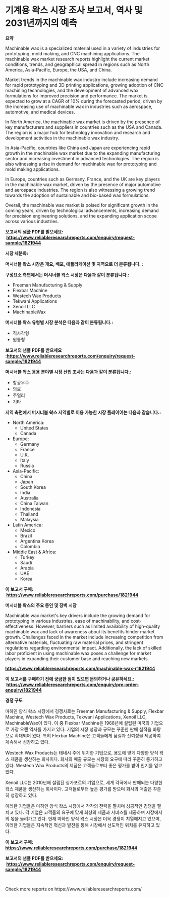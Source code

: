 <p><h1>기계용 왁스 시장 조사 보고서, 역사 및 2031년까지의 예측</h1></p><p><strong>요약</strong></p>
<p><p>Machinable wax is a specialized material used in a variety of industries for prototyping, mold making, and CNC machining applications. The machinable wax market research reports highlight the current market conditions, trends, and geographical spread in regions such as North America, Asia-Pacific, Europe, the USA, and China.</p><p>Market trends in the machinable wax industry include increasing demand for rapid prototyping and 3D printing applications, growing adoption of CNC machining technologies, and the development of advanced wax formulations for improved precision and performance. The market is expected to grow at a CAGR of 10% during the forecasted period, driven by the increasing use of machinable wax in industries such as aerospace, automotive, and medical devices.</p><p>In North America, the machinable wax market is driven by the presence of key manufacturers and suppliers in countries such as the USA and Canada. The region is a major hub for technology innovation and research and development activities in the machinable wax industry.</p><p>In Asia-Pacific, countries like China and Japan are experiencing rapid growth in the machinable wax market due to the expanding manufacturing sector and increasing investment in advanced technologies. The region is also witnessing a rise in demand for machinable wax for prototyping and mold making applications.</p><p>In Europe, countries such as Germany, France, and the UK are key players in the machinable wax market, driven by the presence of major automotive and aerospace industries. The region is also witnessing a growing trend towards the adoption of sustainable and bio-based wax formulations.</p><p>Overall, the machinable wax market is poised for significant growth in the coming years, driven by technological advancements, increasing demand for precision engineering solutions, and the expanding application scope across various industries.</p></p>
<p><strong>보고서의 샘플 PDF를 받으세요: &nbsp;<a href="https://www.reliableresearchreports.com/enquiry/request-sample/1821944">https://www.reliableresearchreports.com/enquiry/request-sample/1821944</a></strong></p>
<p><strong>시장 세분화:</strong></p>
<p><strong> 머시너블 왁스 시장은 개요, 배포, 애플리케이션 및 지역으로 더 분류됩니다. :</strong></p>
<p><strong>구성요소 측면에서는 머시너블 왁스 시장은 다음과 같이 분류됩니다.:</strong></p>
<p><ul><li>Freeman Manufacturing & Supply</li><li>Flexbar Machine</li><li>Westech Wax Products</li><li>Tekwani Applications</li><li>Xenoil LLC</li><li>MachinableWax</li></ul></p>
<p><strong> 머시너블 왁스 유형별 시장 분석은 다음과 같이 분류됩니다.:</strong></p>
<p><ul><li>직사각형</li><li>원통형</li></ul></p>
<p><strong>보고서의 샘플 PDF를 받으세요 :<a href="https://www.reliableresearchreports.com/enquiry/request-sample/1821944">https://www.reliableresearchreports.com/enquiry/request-sample/1821944</a></strong></p>
<p><strong> 머시너블 왁스 응용 분야별 시장 산업 조사는 다음과 같이 분류됩니다.:</strong></p>
<p><ul><li>항공우주</li><li>의료</li><li>주얼리</li><li>기타</li></ul></p>
<p><strong>지역 측면에서 머시너블 왁스 지역별로 이용 가능한 시장 플레이어는 다음과 같습니다.:</strong></p>
<p><ul>
    <li>
        North America:
        <ul>
            <li>United States</li>
            <li>Canada</li>
        </ul>
    </li>
    <li>
        Europe:
        <ul>
            <li>Germany</li>
            <li>France</li>
            <li>U.K.</li>
            <li>Italy</li>
            <li>Russia</li>
        </ul>
    </li>
    <li>
        Asia-Pacific:
        <ul>
            <li>China</li>
            <li>Japan</li>
            <li>South Korea</li>
            <li>India</li>
            <li>Australia</li>
            <li>China Taiwan</li>
            <li>Indonesia</li>
            <li>Thailand</li>
            <li>Malaysia</li>
        </ul>
    </li>
    <li>
        Latin America:
        <ul>
            <li>Mexico</li>
            <li>Brazil</li>
            <li>Argentina Korea</li>
            <li>Colombia</li>
        </ul>
    </li>
    <li>
        Middle East & Africa:
        <ul>
            <li>Turkey</li>
            <li>Saudi</li>
            <li>Arabia</li>
            <li>UAE</li>
            <li>Korea</li>
        </ul>
    </li>
    </ul></p>
<p><strong>이 보고서 구매: &nbsp;<a href="https://www.reliableresearchreports.com/purchase/1821944">https://www.reliableresearchreports.com/purchase/1821944</a></strong></p>
<p><strong>머시너블 왁스의 주요 동인 및 장벽 시장</strong></p>
<p><p>Machinable wax market's key drivers include the growing demand for prototyping in various industries, ease of machinability, and cost-effectiveness. However, barriers such as limited availability of high-quality machinable wax and lack of awareness about its benefits hinder market growth. Challenges faced in the market include increasing competition from alternative materials, fluctuating raw material prices, and stringent regulations regarding environmental impact. Additionally, the lack of skilled labor proficient in using machinable wax poses a challenge for market players in expanding their customer base and reaching new markets.</p></p>
<p><strong><a href="https://www.reliableresearchreports.com/machinable-wax-r1821944">https://www.reliableresearchreports.com/machinable-wax-r1821944</a></strong></p>
<p><strong>이 보고서를 구매하기 전에 궁금한 점이 있으면 문의하거나 공유하세요.: &nbsp;<a href="https://www.reliableresearchreports.com/enquiry/pre-order-enquiry/1821944">https://www.reliableresearchreports.com/enquiry/pre-order-enquiry/1821944</a></strong></p>
<p><strong>경쟁 구도</strong></p>
<p><p>마하인 양식 왁스 시장에서 경쟁사로는 Freeman Manufacturing & Supply, Flexbar Machine, Westech Wax Products, Tekwani Applications, Xenoil LLC, MachinableWax이 있다. 이 중 Flexbar Machine은 1968년에 설립된 미국의 기업으로 가장 오랜 역사를 가지고 있다. 기업의 시장 성장과 규모는 꾸준한 판매 실적을 바탕으로 확대되어 왔다. 특히 Flexbar Machine은 고객들에게 품질과 신뢰성을 제공하여 계속해서 성장하고 있다.</p><p>Westech Wax Products는 테네시 주에 위치한 기업으로, 용도에 맞게 다양한 양식 왁스 제품을 생산하는 회사이다. 회사의 매출 규모는 시장의 요구에 따라 꾸준히 증가하고 있다. Westech Wax Products의 제품은 고객들로부터 좋은 평가를 받아 인기를 얻고 있다.</p><p>Xenoil LLC는 2010년에 설립된 싱가포르의 기업으로, 세계 각국에서 판매되는 다양한 왁스 제품을 생산하는 회사이다. 고객들로부터 높은 평가를 받으며 회사의 매출은 꾸준히 성장하고 있다.</p><p>이러한 기업들은 마하인 양식 왁스 시장에서 각각의 전략을 펼치며 성공적인 경쟁을 펼치고 있다. 각 기업은 고객들의 요구에 맞게 최상의 제품과 서비스를 제공하며 시장에서의 몫을 늘려가고 있다. 현재 마하인 양식 왁스 시장은 더욱 경쟁이 치열해지고 있으며, 이러한 기업들은 지속적인 혁신과 발전을 통해 시장에서 선도적인 위치를 유지하고 있다.</p></p>
<p><strong>이 보고서 구매: &nbsp; <a href="https://www.reliableresearchreports.com/purchase/1821944">https://www.reliableresearchreports.com/purchase/1821944</a></strong></p>
<p><strong>보고서의 샘플 PDF를 받으세요: &nbsp;<a href="https://www.reliableresearchreports.com/enquiry/request-sample/1821944">https://www.reliableresearchreports.com/enquiry/request-sample/1821944</a></strong><strong></strong></p>
<p>&nbsp;</p>
<p>Check more reports on https://www.reliableresearchreports.com/</p>